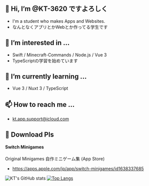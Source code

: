 ## 👋 Hi, I’m @KT-3620 ですよろしく
- I'm a student who makes Apps and Websites.
- なんとなくアプリとかWebとか作ってる学生です

## 👀 I’m interested in ...
- Swift / Minecraft-Commands / Node.js / Vue 3
- TypeScriptの学習を始めています

## 🌱 I’m currently learning ...
- Vue 3 / Nuxt 3 / TypeScript

## 📫 How to reach me ...
- kt.app.support@icloud.com

## 🙏 Download Pls
#### Switch Minigames
Original Minigames 自作ミニゲーム集
 (App Store)
- https://apps.apple.com/jp/app/switch-minigames/id1638337685

![KT's GitHub stats](https://prof-api.vercel.app/api?username=KT-3620&count_private=true)
[![Top Langs](https://prof-api.vercel.app/api/top-langs/?username=KT-3620&count_private=true&exclude_repo=prof-api)](https://github.com/anuraghazra/github-readme-stats)
